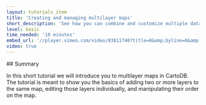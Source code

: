 ```yaml
---
layout: tutorials_item
title: 'Creating and managing multilayer maps'
short_description: 'See how you can combine and customize multiple data layers on the same map.'
level: basic
time_needed: '10 minutes'
embed_url: '//player.vimeo.com/video/83811740?title=0&amp;byline=0&amp;portrait=0'
video: true
---
```


## Summary

In this short tutorial we will introduce you to multilayer maps in CartoDB. The tutorial is meant to show you the basics of adding two or more layers to the same map, editing those layers individually, and manipulating their order on the map.
